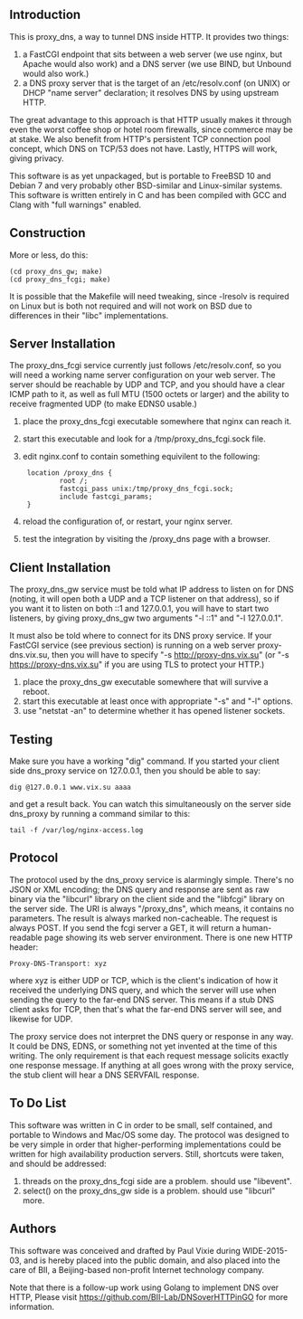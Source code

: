 Introduction
------------

This is proxy_dns, a way to tunnel DNS inside HTTP. It provides two things:

1. a FastCGI endpoint that sits between a web server (we use nginx, but Apache
would also work) and a DNS server (we use BIND, but Unbound would also work.)
2. a DNS proxy server that is the target of an /etc/resolv.conf (on UNIX) or
DHCP "name server" declaration; it resolves DNS by using upstream HTTP.

The great advantage to this approach is that HTTP usually makes it through
even the worst coffee shop or hotel room firewalls, since commerce may be at
stake. We also benefit from HTTP's persistent TCP connection pool concept,
which DNS on TCP/53 does not have. Lastly, HTTPS will work, giving privacy.

This software is as yet unpackaged, but is portable to FreeBSD 10 and Debian 7
and very probably other BSD-similar and Linux-similar systems. This software
is written entirely in C and has been compiled with GCC and Clang with "full
warnings" enabled.

Construction
------------

More or less, do this:

	(cd proxy_dns_gw; make)
	(cd proxy_dns_fcgi; make)

It is possible that the Makefile will need tweaking, since -lresolv is
required on Linux but is both not required and will not work on BSD due
to differences in their "libc" implementations.

Server Installation
-------------------

The proxy_dns_fcgi service currently just follows /etc/resolv.conf, so you
will need a working name server configuration on your web server. The server
should be reachable by UDP and TCP, and you should have a clear ICMP path to
it, as well as full MTU (1500 octets or larger) and the ability to receive
fragmented UDP (to make EDNS0 usable.)

1. place the proxy_dns_fcgi executable somewhere that nginx can reach it.
2. start this executable and look for a /tmp/proxy_dns_fcgi.sock file.
3. edit nginx.conf to contain something equivilent to the following:

        location /proxy_dns {
                root /;
                fastcgi_pass unix:/tmp/proxy_dns_fcgi.sock;
                include fastcgi_params;
        }

4. reload the configuration of, or restart, your nginx server.
5. test the integration by visiting the /proxy_dns page with a browser.

Client Installation
-------------------

The proxy_dns_gw service must be told what IP address to listen on for DNS
(noting, it will open both a UDP and a TCP listener on that address), so if
you want it to listen on both ::1 and 127.0.0.1, you will have to start two
listeners, by giving proxy_dns_gw two arguments "-l ::1" and "-l 127.0.0.1".

It must also be told where to connect for its DNS proxy service. If your
FastCGI service (see previous section) is running on a web server
proxy-dns.vix.su, then you will have to specify "-s http://proxy-dns.vix.su"
(or "-s https://proxy-dns.vix.su" if you are using TLS to protect your HTTP.)

1. place the proxy_dns_gw executable somewhere that will survive a reboot.
2. start this executable at least once with appropriate "-s" and "-l" options.
3. use "netstat -an" to determine whether it has opened listener sockets.

Testing
-------

Make sure you have a working "dig" command. If you started your client side
dns_proxy service on 127.0.0.1, then you should be able to say:

	dig @127.0.0.1 www.vix.su aaaa

and get a result back. You can watch this simultaneously on the server side
dns_proxy by running a command similar to this:

	tail -f /var/log/nginx-access.log

Protocol
--------

The protocol used by the dns_proxy service is alarmingly simple. There's no
JSON or XML encoding; the DNS query and response are sent as raw binary via
the "libcurl" library on the client side and the "libfcgi" library on the
server side. The URI is always "/proxy_dns", which means, it contains no
parameters. The result is always marked non-cacheable. The request is always
POST. If you send the fcgi server a GET, it will return a human-readable page
showing its web server environment. There is one new HTTP header:

	Proxy-DNS-Transport: xyz

where xyz is either UDP or TCP, which is the client's indication of how it
received the underlying DNS query, and which the server will use when sending
the query to the far-end DNS server. This means if a stub DNS client asks for
TCP, then that's what the far-end DNS server will see, and likewise for UDP.

The proxy service does not interpret the DNS query or response in any way.
It could be DNS, EDNS, or something not yet invented at the time of this
writing. The only requirement is that each request message solicits exactly
one response message. If anything at all goes wrong with the proxy service,
the stub client will hear a DNS SERVFAIL response.

To Do List
----------

This software was written in C in order to be small, self contained, and
portable to Windows and Mac/OS some day. The protocol was designed to be
very simple in order that higher-performing implementations could be
written for high availability production servers. Still, shortcuts were
taken, and should be addressed:

1. threads on the proxy_dns_fcgi side are a problem. should use "libevent".
2. select() on the proxy_dns_gw side is a problem. should use "libcurl" more.

Authors
-------

This software was conceived and drafted by Paul Vixie during WIDE-2015-03,
and is hereby placed into the public domain, and also placed into the care
of BII, a Beijing-based non-profit Internet technology company.

Note that there is a follow-up work using Golang to implement DNS over HTTP, 
Please visit https://github.com/BII-Lab/DNSoverHTTPinGO for more information.
